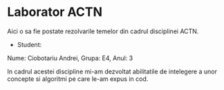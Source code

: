 # Laborator ACTN
Aici o sa fie postate rezolvarile temelor din cadrul disciplinei ACTN.

* Student:  

Nume: Ciobotariu Andrei, Grupa: E4, Anul: 3

In cadrul acestei discipline mi-am dezvoltat abilitatile de intelegere a unor concepte
si algoritmi pe care le-am expus in cod.
